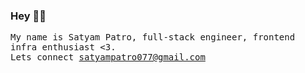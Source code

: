 ### Hey 👋🥝

<samp>

My name is Satyam Patro, full-stack engineer, frontend infra enthusiast <3.
<br>
Lets connect satyampatro077@gmail.com

</samp>
